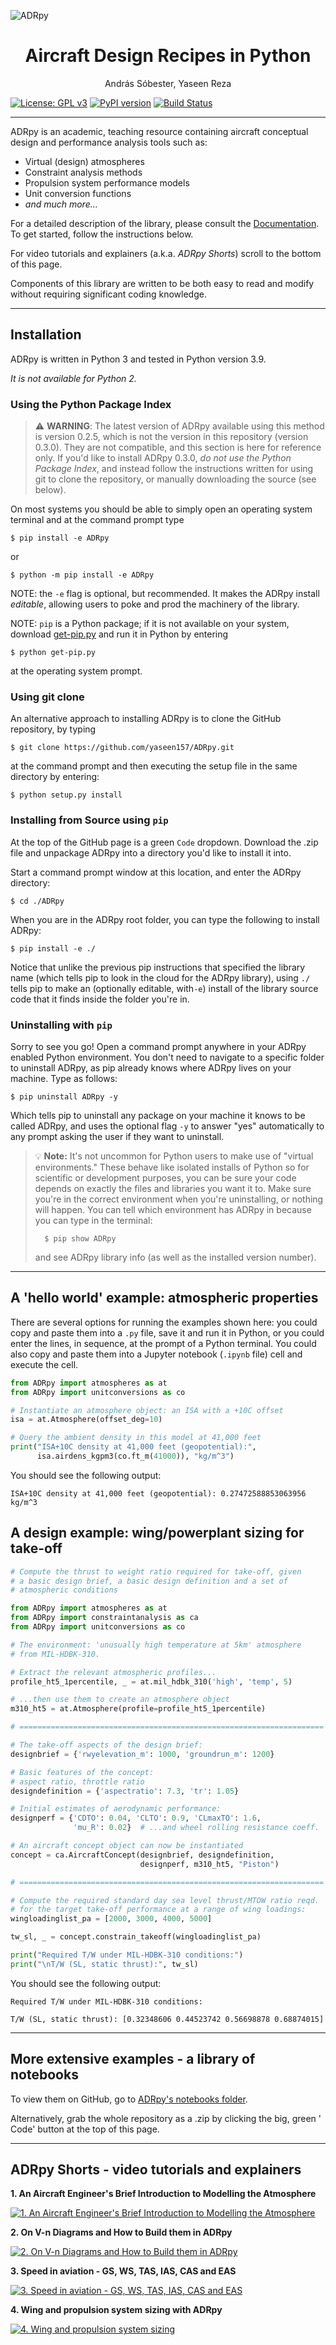 <!--
    Aircraft Design Recipes in Python (ADRpy)
    Copyright (C) 2023  András Sóbesteer

    This program is free software: you can redistribute it and/or modify
    it under the terms of the GNU General Public License as published by
    the Free Software Foundation, either version 3 of the License, or
    (at your option) any later version.

    This program is distributed in the hope that it will be useful,
    but WITHOUT ANY WARRANTY; without even the implied warranty of
    MERCHANTABILITY or FITNESS FOR A PARTICULAR PURPOSE.  See the
    GNU General Public License for more details.

    You should have received a copy of the GNU General Public License
    along with this program.  If not, see <https://www.gnu.org/licenses/>.
-->

![ADRpy](https://github.com/sobester/ADRpy/raw/master/docs/ADRpy/ADRpy_splash.png)

<h1 align="center">Aircraft Design Recipes in Python</h1>
<p align="center">András Sóbester, Yaseen Reza</p>

[![License: GPL v3](https://img.shields.io/badge/License-GPLv3-blue.svg)](https://www.gnu.org/licenses/gpl-3.0)
[![PyPI version](https://badge.fury.io/py/ADRpy.svg)](https://badge.fury.io/py/ADRpy)
[![Build Status](https://travis-ci.com/sobester/ADRpy.svg?branch=master)](https://travis-ci.com/sobester/ADRpy)

---

ADRpy is an academic, teaching resource containing aircraft conceptual design
and performance analysis tools such as:

- Virtual (design) atmospheres
- Constraint analysis methods
- Propulsion system performance models
- Unit conversion functions
- *and much more...*

For a detailed description of the library, please consult the
[Documentation](https://adrpy.readthedocs.io/en/latest/). To get started,
follow the instructions below.

For video tutorials and explainers (a.k.a. *ADRpy Shorts*) scroll to the bottom
of this page.

Components of this library are written to be both easy to read and modify
without requiring significant coding knowledge.

[//]: # (Confident coders looking for a)

[//]: # (more flexible and expandable library architecture may wish to check out ADRpy's)

[//]: # (companion library [CARPy]&#40;https://github.com/yaseen157/carpy/tree/main&#41; &#40;)

[//]: # (currently a work in progress!&#41;.)

---

## Installation

ADRpy is written in Python 3 and tested in Python version 3.9.

*It is not available for Python 2.*

### Using the Python Package Index

> ⚠️ **WARNING**: The latest version of ADRpy available using this method is
> version 0.2.5, which is not the version in this repository (version 0.3.0).
> They are not compatible, and this section is here for reference only. If you'd
> like to install ADRpy 0.3.0, *do not use the Python Package Index*, and
> instead follow the instructions written for using git to clone the repository,
> or manually downloading the source (see below).

On most systems you should be able to simply open an operating system terminal
and at the command prompt type

    $ pip install -e ADRpy

or

    $ python -m pip install -e ADRpy

NOTE: the `-e` flag is optional, but recommended. It makes the ADRpy install
*editable*, allowing users to poke and prod the machinery of the library.

NOTE: `pip` is a Python package; if it is not available on your system, download
[get-pip.py](https://bootstrap.pypa.io/get-pip.py) and run it in Python by
entering

    $ python get-pip.py

at the operating system prompt.

### Using git clone

An alternative approach to installing ADRpy is to clone the GitHub repository,
by typing

    $ git clone https://github.com/yaseen157/ADRpy.git

at the command prompt and then executing the setup file in the same directory by
entering:

    $ python setup.py install

### Installing from Source using `pip`

At the top of the GitHub page is a green `Code` dropdown.
Download the .zip file and unpackage ADRpy into a directory you'd like to
install it into.

Start a command prompt window at this location, and enter the ADRpy directory:

    $ cd ./ADRpy

When you are in the ADRpy root folder, you can type the following to install
ADRpy:

    $ pip install -e ./

Notice that unlike the previous pip instructions that specified the library
name (which tells pip to look in the cloud for the ADRpy library), using `./`
tells pip to make an (optionally editable, with`-e`) install of the library
source code that it finds inside the folder you're in.

### Uninstalling with `pip`

Sorry to see you go! Open a command prompt anywhere in your ADRpy enabled
Python environment. You don't need to navigate to a specific folder to uninstall
ADRpy, as pip already knows where ADRpy lives on your machine. Type as follows:

    $ pip uninstall ADRpy -y

Which tells pip to uninstall any package on your machine it knows to be called
ADRpy, and uses the optional flag `-y` to answer "yes" automatically to any
prompt asking the user if they want to uninstall.

> 💡 **Note:** It's not uncommon for Python users to make use of "virtual
> environments." These behave like isolated installs of Python so for scientific
> or development purposes, you can be sure your code depends on exactly the
> files and libraries you want it to. Make sure you're in the correct
> environment when you're uninstalling, or nothing will happen. You can tell
> which environment has ADRpy in because you can type in the terminal:
>
>       $ pip show ADRpy
> and see ADRpy library info (as well as the installed version number).

---

## A 'hello world' example: atmospheric properties

There are several options for running the examples shown here: you could copy
and paste them
into a `.py` file, save it and run it in Python, or you could enter the lines,
in sequence,
at the prompt of a Python terminal. You could also copy and paste them into a
Jupyter notebook
(`.ipynb` file) cell and execute the cell.

```python
from ADRpy import atmospheres as at
from ADRpy import unitconversions as co

# Instantiate an atmosphere object: an ISA with a +10C offset
isa = at.Atmosphere(offset_deg=10)

# Query the ambient density in this model at 41,000 feet 
print("ISA+10C density at 41,000 feet (geopotential):",
      isa.airdens_kgpm3(co.ft_m(41000)), "kg/m^3")
```

You should see the following output:

    ISA+10C density at 41,000 feet (geopotential): 0.27472588853063956 kg/m^3

A design example: wing/powerplant sizing for take-off
-----------------------------------------------------

```python
# Compute the thrust to weight ratio required for take-off, given
# a basic design brief, a basic design definition and a set of 
# atmospheric conditions

from ADRpy import atmospheres as at
from ADRpy import constraintanalysis as ca
from ADRpy import unitconversions as co

# The environment: 'unusually high temperature at 5km' atmosphere
# from MIL-HDBK-310. 

# Extract the relevant atmospheric profiles...
profile_ht5_1percentile, _ = at.mil_hdbk_310('high', 'temp', 5)

# ...then use them to create an atmosphere object 
m310_ht5 = at.Atmosphere(profile=profile_ht5_1percentile)

# ====================================================================

# The take-off aspects of the design brief:
designbrief = {'rwyelevation_m': 1000, 'groundrun_m': 1200}

# Basic features of the concept:
# aspect ratio, throttle ratio 
designdefinition = {'aspectratio': 7.3, 'tr': 1.05}

# Initial estimates of aerodynamic performance:
designperf = {'CDTO': 0.04, 'CLTO': 0.9, 'CLmaxTO': 1.6,
              'mu_R': 0.02}  # ...and wheel rolling resistance coeff.

# An aircraft concept object can now be instantiated
concept = ca.AircraftConcept(designbrief, designdefinition,
                             designperf, m310_ht5, "Piston")

# ====================================================================

# Compute the required standard day sea level thrust/MTOW ratio reqd.
# for the target take-off performance at a range of wing loadings:
wingloadinglist_pa = [2000, 3000, 4000, 5000]

tw_sl, _ = concept.constrain_takeoff(wingloadinglist_pa)

print("Required T/W under MIL-HDBK-310 conditions:")
print("\nT/W (SL, static thrust):", tw_sl)
```

You should see the following output:

    Required T/W under MIL-HDBK-310 conditions:

    T/W (SL, static thrust): [0.32348606 0.44523742 0.56698878 0.68874015]

---

## More extensive examples - a library of notebooks

To view them on GitHub, go
to [ADRpy's notebooks folder](https://github.com/sobester/ADRpy/tree/master/docs/ADRpy/notebooks).

Alternatively, grab the whole repository as a .zip by clicking the big, green '
Code' button at the top of this page.

---

## ADRpy Shorts - video tutorials and explainers

**1. An Aircraft Engineer's Brief Introduction to Modelling the Atmosphere**

[![1. An Aircraft Engineer's Brief Introduction to Modelling the Atmosphere](http://img.youtube.com/vi/II9vuVCgV-w/0.jpg)](http://www.youtube.com/watch?v=II9vuVCgV-w)

**2. On V-n Diagrams and How to Build them in ADRpy**

[![2. On V-n Diagrams and How to Build them in ADRpy](http://img.youtube.com/vi/s-d5z-BQovY/0.jpg)](http://www.youtube.com/watch?v=s-d5z-BQovY)

**3. Speed in aviation - GS, WS, TAS, IAS, CAS and EAS**

[![3. Speed in aviation - GS, WS, TAS, IAS, CAS and EAS](http://img.youtube.com/vi/WSzDXlTlXiI/0.jpg)](http://www.youtube.com/watch?v=WSzDXlTlXiI)

**4. Wing and propulsion system sizing with ADRpy**

[![4. Wing and propulsion system sizing](http://img.youtube.com/vi/TMM7mE1NjaE/0.jpg)](https://www.youtube.com/watch?v=TMM7mE1NjaE)
